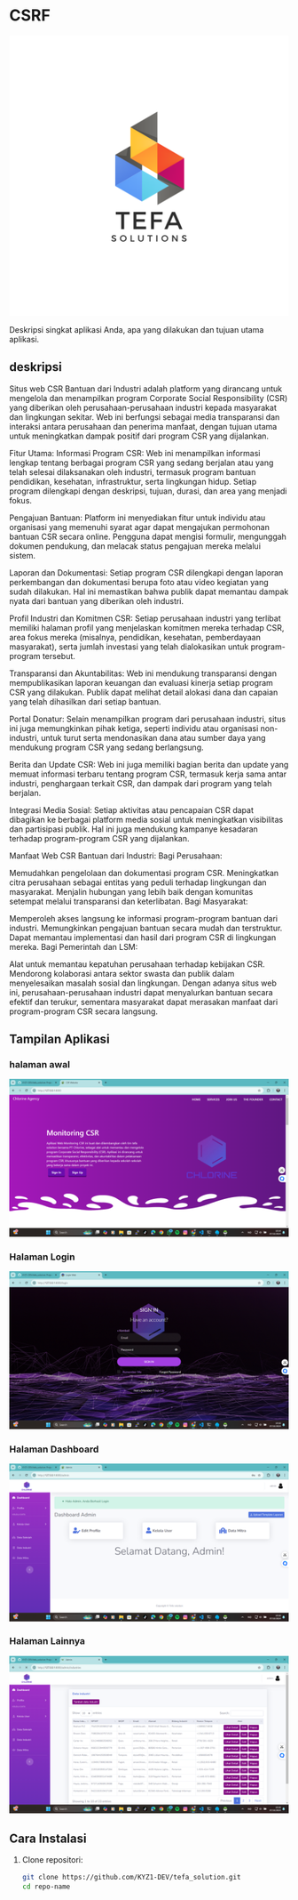 # CSRF

![Logo](gambarss/tefa%20Logo.png)

Deskripsi singkat aplikasi Anda, apa yang dilakukan dan tujuan utama aplikasi.

## deskripsi

Situs web CSR Bantuan dari Industri adalah platform yang dirancang untuk mengelola dan menampilkan program Corporate Social Responsibility (CSR) yang diberikan oleh perusahaan-perusahaan industri kepada masyarakat dan lingkungan sekitar. Web ini berfungsi sebagai media transparansi dan interaksi antara perusahaan dan penerima manfaat, dengan tujuan utama untuk meningkatkan dampak positif dari program CSR yang dijalankan.

Fitur Utama:
Informasi Program CSR: Web ini menampilkan informasi lengkap tentang berbagai program CSR yang sedang berjalan atau yang telah selesai dilaksanakan oleh industri, termasuk program bantuan pendidikan, kesehatan, infrastruktur, serta lingkungan hidup. Setiap program dilengkapi dengan deskripsi, tujuan, durasi, dan area yang menjadi fokus.

Pengajuan Bantuan: Platform ini menyediakan fitur untuk individu atau organisasi yang memenuhi syarat agar dapat mengajukan permohonan bantuan CSR secara online. Pengguna dapat mengisi formulir, mengunggah dokumen pendukung, dan melacak status pengajuan mereka melalui sistem.

Laporan dan Dokumentasi: Setiap program CSR dilengkapi dengan laporan perkembangan dan dokumentasi berupa foto atau video kegiatan yang sudah dilakukan. Hal ini memastikan bahwa publik dapat memantau dampak nyata dari bantuan yang diberikan oleh industri.

Profil Industri dan Komitmen CSR: Setiap perusahaan industri yang terlibat memiliki halaman profil yang menjelaskan komitmen mereka terhadap CSR, area fokus mereka (misalnya, pendidikan, kesehatan, pemberdayaan masyarakat), serta jumlah investasi yang telah dialokasikan untuk program-program tersebut.

Transparansi dan Akuntabilitas: Web ini mendukung transparansi dengan mempublikasikan laporan keuangan dan evaluasi kinerja setiap program CSR yang dilakukan. Publik dapat melihat detail alokasi dana dan capaian yang telah dihasilkan dari setiap bantuan.

Portal Donatur: Selain menampilkan program dari perusahaan industri, situs ini juga memungkinkan pihak ketiga, seperti individu atau organisasi non-industri, untuk turut serta mendonasikan dana atau sumber daya yang mendukung program CSR yang sedang berlangsung.

Berita dan Update CSR: Web ini juga memiliki bagian berita dan update yang memuat informasi terbaru tentang program CSR, termasuk kerja sama antar industri, penghargaan terkait CSR, dan dampak dari program yang telah berjalan.

Integrasi Media Sosial: Setiap aktivitas atau pencapaian CSR dapat dibagikan ke berbagai platform media sosial untuk meningkatkan visibilitas dan partisipasi publik. Hal ini juga mendukung kampanye kesadaran terhadap program-program CSR yang dijalankan.

Manfaat Web CSR Bantuan dari Industri:
Bagi Perusahaan:

Memudahkan pengelolaan dan dokumentasi program CSR.
Meningkatkan citra perusahaan sebagai entitas yang peduli terhadap lingkungan dan masyarakat.
Menjalin hubungan yang lebih baik dengan komunitas setempat melalui transparansi dan keterlibatan.
Bagi Masyarakat:

Memperoleh akses langsung ke informasi program-program bantuan dari industri.
Memungkinkan pengajuan bantuan secara mudah dan terstruktur.
Dapat memantau implementasi dan hasil dari program CSR di lingkungan mereka.
Bagi Pemerintah dan LSM:

Alat untuk memantau kepatuhan perusahaan terhadap kebijakan CSR.
Mendorong kolaborasi antara sektor swasta dan publik dalam menyelesaikan masalah sosial dan lingkungan.
Dengan adanya situs web ini, perusahaan-perusahaan industri dapat menyalurkan bantuan secara efektif dan terukur, sementara masyarakat dapat merasakan manfaat dari program-program CSR secara langsung.

## Tampilan Aplikasi

### halaman awal

![Screenshot awal](gambarss/lobby.png)

### Halaman Login

![Screenshot Login](gambarss/login.png)

### Halaman Dashboard

![Screenshot Dashboard](gambarss/dashboard.png)

### Halaman Lainnya

![Screenshot Halaman Lainnya](gambarss/lain.png)

## Cara Instalasi

1. Clone repositori:
    ```bash
    git clone https://github.com/KYZ1-DEV/tefa_solution.git
    cd repo-name
    ```
